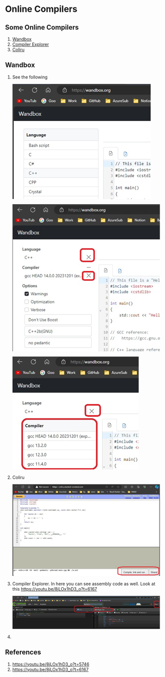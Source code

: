 # Online Compilers

## Some Online Compilers
1. [Wandbox](https://wandbox.org/)
2. [Compiler Explorer](https://godbolt.org/)
3. [Coliru](https://coliru.stacked-crooked.com/)

## Wandbox
1. See the following

    ![Wandbox 1](images/50_50_WandBox_HomePage.jpg)

    ![Wandbox 2](images/51_50_WandBox_CPlusPlusPage.jpg)

    ![Wandbox 3](images/52_50_WandBox_CPlusPlusExpand.jpg)

2. Coliru

    ![Coliru](images/53_50_Coliru.jpg)

3. Compiler Explorer. In here you can see assembly code as well. Look at this https://youtu.be/8jLOx1hD3_o?t=6167

    ![Comp Explor](images/54_50_CompExplorer.jpg)

4. 

## References
1. https://youtu.be/8jLOx1hD3_o?t=5746
2. https://youtu.be/8jLOx1hD3_o?t=6167

